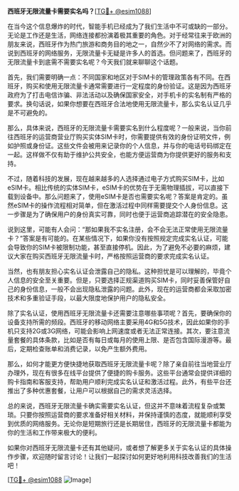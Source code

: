 **西班牙无限流量卡需要实名吗？**[[TG💪+ @esim1088](https://t.me/s/esim1088)]

在当今这个信息爆炸的时代，智能手机已经成为了我们生活中不可或缺的一部分。无论是工作还是生活，网络连接都扮演着极其重要的角色。对于经常往来于欧洲的朋友来说，西班牙作为热门旅游和商务目的地之一，自然少不了对网络的需求。而说到西班牙的网络服务，无限流量卡无疑是许多人的首选。但问题来了，西班牙的无限流量卡到底需不需要实名呢？今天我们就来聊聊这个话题。

首先，我们需要明确一点：不同国家和地区对于SIM卡的管理政策各有不同。在西班牙，购买和使用无限流量卡通常需要进行一定程度的身份验证。这是因为西班牙政府为了打击电信诈骗、非法活动以及确保国家安全，对手机卡的实名制有严格的要求。换句话说，如果你想要在西班牙合法地使用无限流量卡，那么实名认证几乎是不可避免的。

那么，具体来说，西班牙的无限流量卡需要实名到什么程度呢？一般来说，当你前往西班牙的运营商营业厅购买实体SIM卡时，你需要提供有效的身份证明文件，例如护照或身份证。这些文件会被用来记录你的个人信息，并与你的电话号码绑定在一起。这样做不仅有助于维护公共安全，也能方便运营商为你提供更好的服务和支持。

不过，随着科技的发展，现在越来越多的人选择通过电子方式购买SIM卡，比如eSIM卡。相比传统的实体SIM卡，eSIM卡的优势在于无需物理插拔，可以直接下载到设备中。那么问题来了，使用eSIM卡是否也需要实名呢？答案是肯定的。虽然eSIM卡的操作流程相对简单，但在激活过程中同样需要提交个人身份信息。这一步骤是为了确保用户的身份真实可靠，同时也便于运营商追踪潜在的安全隐患。

说到这里，可能有人会问：“那如果我不实名注册，会不会无法正常使用无限流量卡？”答案是有可能的。在某些情况下，如果你没有按照规定完成实名认证，可能会导致你的SIM卡被限制功能，甚至直接停机。因此，为了避免不必要的麻烦，建议大家在购买西班牙无限流量卡时，严格按照运营商的要求完成实名认证。

当然，也有朋友担心实名认证会泄露自己的隐私。这种担忧是可以理解的，毕竟个人信息的安全至关重要。但是，只要选择正规渠道购买SIM卡，同时妥善保管好自己的身份信息，一般不会出现隐私泄露的问题。此外，现在的运营商都会采取加密技术和多重验证手段，以最大限度地保护用户的隐私安全。

除了实名认证，使用西班牙无限流量卡还需要注意哪些事项呢？首先，要确保你的设备支持所需的频段。西班牙的移动网络主要采用4G和5G技术，因此如果你的手机只支持2G或3G网络，可能会影响上网速度或者无法正常连接。其次，要注意流量套餐的具体条款，比如是否有每日或每月的使用上限、是否包含国际漫游等。最后，定期检查账单和消费记录，以免产生额外费用。

那么，如何才能更方便快捷地获取西班牙无限流量卡呢？除了亲自前往当地营业厅办理外，现在有很多在线平台提供了便捷的购卡服务。这些平台通常会提供详细的购卡指南和客服支持，帮助用户顺利完成实名认证和激活过程。此外，有些平台还推出了多种优惠套餐，让用户可以根据自己的需求灵活选择。

总的来说，西班牙无限流量卡确实需要实名认证，但这并不意味着流程复杂或繁琐。只要你按照运营商的要求准备好相关材料，并保持谨慎的态度，就能顺利享受到优质的网络服务。无论你是短期旅行还是长期居住，西班牙的无限流量卡都能为你的生活和工作带来极大的便利。

如果你对西班牙无限流量卡还有其他疑问，或者想了解更多关于实名认证的具体操作步骤，欢迎随时留言讨论！让我们一起探讨如何更好地利用科技改善我们的生活吧！

[[TG💪+ @esim1088](https://t.me/s/esim1088) ![Image](https://i.postimg.cc/4NQfJmqS/Snipaste-2025-05-13-00-14-12.png)]